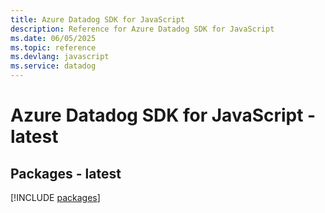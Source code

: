 ```yaml
---
title: Azure Datadog SDK for JavaScript
description: Reference for Azure Datadog SDK for JavaScript
ms.date: 06/05/2025
ms.topic: reference
ms.devlang: javascript
ms.service: datadog
---
```

# Azure Datadog SDK for JavaScript - latest
## Packages - latest
[!INCLUDE [packages](datadog-index.md)]